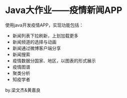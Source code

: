 # Java大作业——疫情新闻APP

使用java开发疫情APP，实现功能包括：

- 新闻列表下拉刷新，上划加载更多
- 新闻频道的选择与动画
- 新闻通过微博客户端分享
- 新闻搜索
- 疫情数据分国家、地区，以图表的形式展示
- 疫情图谱
- 聚类分析
- 知疫学者

by.梁文杰&黄嘉良 
